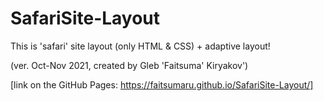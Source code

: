 # SafariSite-Layout
This is 'safari' site layout (only HTML & CSS) + adaptive layout!

(ver. Oct-Nov 2021, created by Gleb 'Faitsuma' Kiryakov')

[link on the GitHub Pages: https://faitsumaru.github.io/SafariSite-Layout/]

